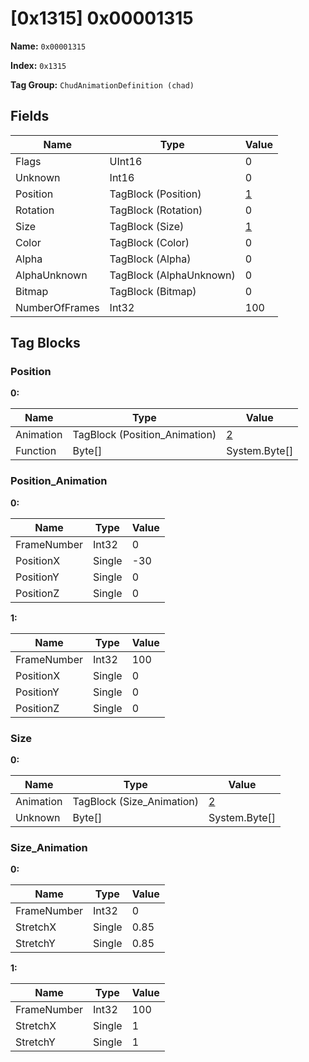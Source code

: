 # [0x1315] 0x00001315

**Name:** ```0x00001315```

**Index:** ```0x1315```

**Tag Group:** ```ChudAnimationDefinition (chad)```

## Fields

Name	| Type	| Value
---	|---	|---	|
Flags	|UInt16	|0
Unknown	|Int16	|0
Position	|TagBlock (Position)	|[1](#position)
Rotation	|TagBlock (Rotation)	|0
Size	|TagBlock (Size)	|[1](#size)
Color	|TagBlock (Color)	|0
Alpha	|TagBlock (Alpha)	|0
AlphaUnknown	|TagBlock (AlphaUnknown)	|0
Bitmap	|TagBlock (Bitmap)	|0
NumberOfFrames	|Int32	|100


## Tag Blocks

### Position

**0:**

Name	| Type	| Value
---	|---	|---	|
Animation	|TagBlock (Position_Animation)	|[2](#position_animation)
Function	|Byte[]	|System.Byte[]


### Position_Animation

**0:**

Name	| Type	| Value
---	|---	|---	|
FrameNumber	|Int32	|0
PositionX	|Single	|-30
PositionY	|Single	|0
PositionZ	|Single	|0


**1:**

Name	| Type	| Value
---	|---	|---	|
FrameNumber	|Int32	|100
PositionX	|Single	|0
PositionY	|Single	|0
PositionZ	|Single	|0


### Size

**0:**

Name	| Type	| Value
---	|---	|---	|
Animation	|TagBlock (Size_Animation)	|[2](#size_animation)
Unknown	|Byte[]	|System.Byte[]


### Size_Animation

**0:**

Name	| Type	| Value
---	|---	|---	|
FrameNumber	|Int32	|0
StretchX	|Single	|0.85
StretchY	|Single	|0.85


**1:**

Name	| Type	| Value
---	|---	|---	|
FrameNumber	|Int32	|100
StretchX	|Single	|1
StretchY	|Single	|1


